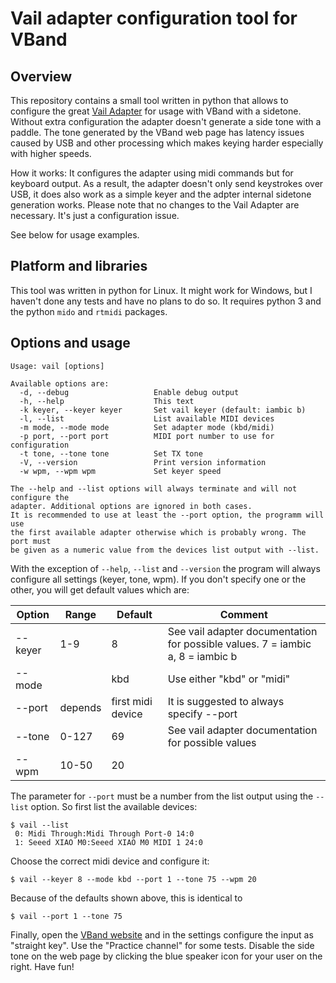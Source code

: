 # Vail adapter configuration tool for VBand

## Overview

This repository contains a small tool written in python that allows to configure the great [Vail Adapter](https://github.com/nealey/vail-adapter) for usage with VBand with a sidetone. Without extra configuration the adapter doesn't generate a side tone with a paddle. The tone generated by the VBand web page has latency issues caused by USB and other processing which makes keying harder especially with higher speeds.

How it works: It configures the adapter using midi commands but for keyboard output. As a result, the adapter doesn't only send keystrokes over USB, it does also work as a simple keyer and the adpter internal sidetone generation works. Please note that no changes to the Vail Adapter are necessary. It's just a configuration issue.

See below for usage examples.


## Platform and libraries

This tool was written in python for Linux. It might work for Windows, but I haven't done any tests and have no plans to do so. It requires python 3 and the python `mido` and `rtmidi` packages.


## Options and usage

```
Usage: vail [options]

Available options are:
  -d, --debug                   Enable debug output
  -h, --help                    This text
  -k keyer, --keyer keyer       Set vail keyer (default: iambic b)
  -l, --list                    List available MIDI devices
  -m mode, --mode mode          Set adapter mode (kbd/midi)
  -p port, --port port          MIDI port number to use for configuration
  -t tone, --tone tone          Set TX tone
  -V, --version                 Print version information
  -w wpm, --wpm wpm             Set keyer speed

The --help and --list options will always terminate and will not configure the
adapter. Additional options are ignored in both cases.
It is recommended to use at least the --port option, the programm will use
the first available adapter otherwise which is probably wrong. The port must
be given as a numeric value from the devices list output with --list.
```

With the exception of `--help`, `--list` and `--version` the program will always configure all settings (keyer, tone, wpm). If you don't specify one or the other, you will get default values which are:

| Option  | Range   | Default          | Comment                                                                        |
|---------|---------|------------------|--------------------------------------------------------------------------------|
| --keyer |  1-9    |    8             | See vail adapter documentation for possible values. 7 = iambic a, 8 = iambic b |
| --mode  |         |  kbd             | Use either "kbd" or "midi"                                                     |
| --port  | depends |first midi device | It is suggested to always specify --port                                       |
| --tone  |  0-127  |   69             | See vail adapter documentation for possible values                             |
| --wpm   |  10-50  |   20             |                                                                                |

The parameter for `--port` must be a number from the list output using the `--list` option. So first list the available devices:

```
$ vail --list
 0: Midi Through:Midi Through Port-0 14:0
 1: Seeed XIAO M0:Seeed XIAO M0 MIDI 1 24:0
```

Choose the correct midi device and configure it:

```
$ vail --keyer 8 --mode kbd --port 1 --tone 75 --wpm 20
```

Because of the defaults shown above, this is identical to

```
$ vail --port 1 --tone 75
```

Finally, open the [VBand website](https://hamradio.solutions/vband/) and in the settings configure the input as "straight key". Use the "Practice channel" for some tests. Disable the side tone on the web page by clicking the blue speaker icon for your user on the right. Have fun!
